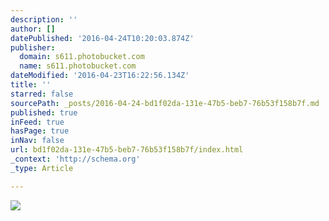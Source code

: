 ```yaml
---
description: ''
author: []
datePublished: '2016-04-24T10:20:03.874Z'
publisher:
  domain: s611.photobucket.com
  name: s611.photobucket.com
dateModified: '2016-04-23T16:22:56.134Z'
title: ''
starred: false
sourcePath: _posts/2016-04-24-bd1f02da-131e-47b5-beb7-76b53f158b7f.md
published: true
inFeed: true
hasPage: true
inNav: false
url: bd1f02da-131e-47b5-beb7-76b53f158b7f/index.html
_context: 'http://schema.org'
_type: Article

---
```

![](http://i611.photobucket.com/albums/tt191/Leda_Grace_Rasmussen/2016-04-21%2022.13.22_zpsyxeu1qf8.jpg?1461428225076&1461428228460&1461428236381&1461428253388)